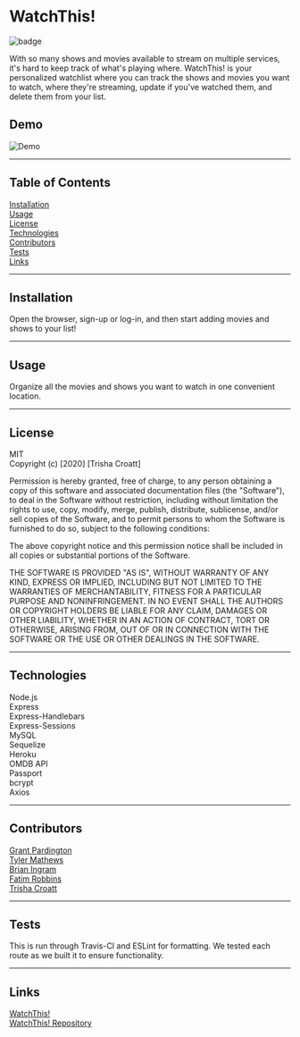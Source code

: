 # WatchThis!

![badge](https://img.shields.io/badge/license-MIT-green)

With so many shows and movies available to stream on multiple services, it's hard to keep track of what's playing where. WatchThis! is your personalized watchlist where you can track the shows and movies you want to watch, where they're streaming, update if you've watched them, and delete them from your list. 

## Demo
![Demo](public/assets/images/WatchThisDemo.gif?raw=true)

---

## Table of Contents
[Installation](#installation)\
[Usage](#usage)\
[License](#license)\
[Technologies](#technologies)\
[Contributors](#contributors)\
[Tests](#tests)\
[Links](#links)

---

## Installation
Open the browser, sign-up or log-in, and then start adding movies and shows to your list! 

---

## Usage
Organize all the movies and shows you want to watch in one convenient location.

---

## License
MIT\
Copyright (c) [2020] [Trisha Croatt]

Permission is hereby granted, free of charge, to any person obtaining a copy
of this software and associated documentation files (the "Software"), to deal
in the Software without restriction, including without limitation the rights
to use, copy, modify, merge, publish, distribute, sublicense, and/or sell
copies of the Software, and to permit persons to whom the Software is
furnished to do so, subject to the following conditions:

The above copyright notice and this permission notice shall be included in all
copies or substantial portions of the Software.

THE SOFTWARE IS PROVIDED "AS IS", WITHOUT WARRANTY OF ANY KIND, EXPRESS OR
IMPLIED, INCLUDING BUT NOT LIMITED TO THE WARRANTIES OF MERCHANTABILITY,
FITNESS FOR A PARTICULAR PURPOSE AND NONINFRINGEMENT. IN NO EVENT SHALL THE
AUTHORS OR COPYRIGHT HOLDERS BE LIABLE FOR ANY CLAIM, DAMAGES OR OTHER
LIABILITY, WHETHER IN AN ACTION OF CONTRACT, TORT OR OTHERWISE, ARISING FROM,
OUT OF OR IN CONNECTION WITH THE SOFTWARE OR THE USE OR OTHER DEALINGS IN THE
SOFTWARE.

---

## Technologies
Node.js\
Express\
Express-Handlebars\
Express-Sessions\
MySQL\
Sequelize\
Heroku\
OMDB API\
Passport\
bcrypt\
Axios  

---

## Contributors 

[Grant Pardington](https://github.com/gpardington)\
[Tyler Mathews](https://github.com/mrmathews08)\
[Brian Ingram](https://github.com/ingrambc)\
[Fatim Robbins](https://github.com/Melodie15)\
[Trisha Croatt](https://github.com/TLCroatt)

---

## Tests
This is run through Travis-CI and ESLint for formatting. We tested each route as we built it to ensure functionality.

---

## Links

[WatchThis!](https://young-inlet-91954.herokuapp.com/)\
[WatchThis! Repository](https://github.com/gpardington/WatchThis)
